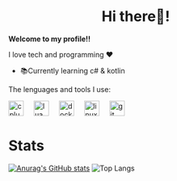 <h1 align="center"> Hi there👋!</h1>
 
**Welcome to my profile!!**

I love tech and programming ❤

* 📚Currently learning c# & kotlin


The lenguages and tools I use:
<div align="left">
  <img src="https://cdn.jsdelivr.net/gh/devicons/devicon/icons/cplusplus/cplusplus-original.svg" height="30" alt="cplusplus logo"  />
  <img width="12" />
  <img src="https://cdn.jsdelivr.net/gh/devicons/devicon/icons/lua/lua-original.svg" height="30" alt="lua logo"  />
  <img width="12" />
  <img src="https://cdn.jsdelivr.net/gh/devicons/devicon/icons/docker/docker-original.svg" height="30" alt="docker logo"  />
  <img width="12" />
  <img src="https://cdn.jsdelivr.net/gh/devicons/devicon/icons/linux/linux-original.svg" height="30" alt="linux logo"  />
  <img width="12" />
  <img src="https://cdn.jsdelivr.net/gh/devicons/devicon/icons/git/git-original.svg" height="30" alt="git logo"  />
  <img width="12" />
</div>

<h1 align="left"> Stats </h1>


[![Anurag's GitHub stats](https://github-readme-stats-seven-xi-68.vercel.app/api?username=ElPatitoLoco&show_icons=true&theme=gruvbox&custom_title=My ‌᠌᠌𝅵github stats)](https://github.com/anuraghazra/github-readme-stats)
![Top Langs](https://github-readme-stats-seven-xi-68.vercel.app/api/top-langs/?username=ElPatitoLoco&layout=compact)


<!---
Invisible character -> " "
--->
